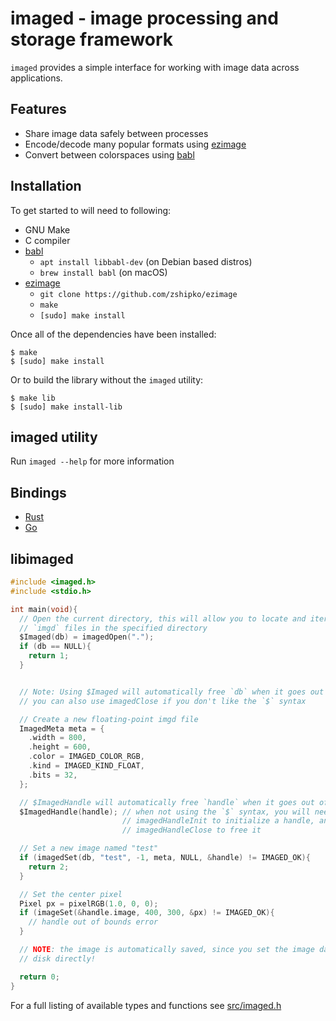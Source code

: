 # imaged - image processing and storage framework

`imaged` provides a simple interface for working with image data across applications.

## Features

- Share image data safely between processes
- Encode/decode many popular formats using [ezimage](https://github.com/zshipko/ezimage)
- Convert between colorspaces using [babl](https://github.com/GNOME/babl)

## Installation

To get started to will need to following:

- GNU Make
- C compiler
- [babl](https://github.com/GNOME/babl)
  * `apt install libbabl-dev` (on Debian based distros)
  * `brew install babl` (on macOS)
- [ezimage](https://github.com/zshipko/ezimage)
  * `git clone https://github.com/zshipko/ezimage`
  * `make`
  * `[sudo] make install`

Once all of the dependencies have been installed:

```shell
$ make
$ [sudo] make install
```

Or to build the library without the `imaged` utility:

```shell
$ make lib
$ [sudo] make install-lib
```

## imaged utility

Run `imaged --help` for more information

## Bindings

- [Rust](https://github.com/zshipko/imaged/tree/master/rust)
- [Go](https://github.com/zshipko/imaged/tree/master/go)

## libimaged

```c
#include <imaged.h>
#include <stdio.h>

int main(void){
  // Open the current directory, this will allow you to locate and iterate over
  // `imgd` files in the specified directory
  $Imaged(db) = imagedOpen(".");
  if (db == NULL){
    return 1;
  }


  // Note: Using $Imaged will automatically free `db` when it goes out of scope,
  // you can also use imagedClose if you don't like the `$` syntax

  // Create a new floating-point imgd file
  ImagedMeta meta = {
    .width = 800,
    .height = 600,
    .color = IMAGED_COLOR_RGB,
    .kind = IMAGED_KIND_FLOAT,
    .bits = 32,
  };

  // $ImagedHandle will automatically free `handle` when it goes out of scope
  $ImagedHandle(handle); // when not using the `$` syntax, you will need to use
                         // imagedHandleInit to initialize a handle, and
                         // imagedHandleClose to free it

  // Set a new image named "test"
  if (imagedSet(db, "test", -1, meta, NULL, &handle) != IMAGED_OK){
    return 2;
  }

  // Set the center pixel
  Pixel px = pixelRGB(1.0, 0, 0);
  if (imageSet(&handle.image, 400, 300, &px) != IMAGED_OK){
    // handle out of bounds error
  }

  // NOTE: the image is automatically saved, since you set the image data on
  // disk directly!

  return 0;
}
```

For a full listing of available types and functions see [src/imaged.h](https://github.com/zshipko/imaged/blob/master/src/imaged.h)
